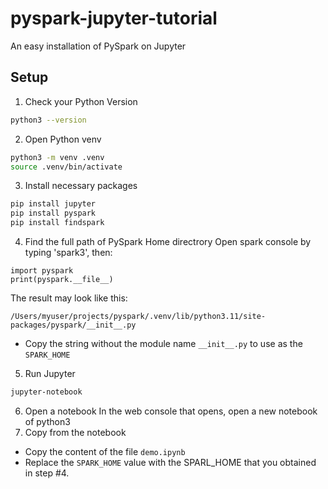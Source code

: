 # pyspark-jupyter-tutorial
An easy installation of PySpark on Jupyter
## Setup
1. Check your Python Version
```bash
python3 --version
```
2. Open Python venv
```bash
python3 -m venv .venv
source .venv/bin/activate
```
3. Install necessary packages
```bash
pip install jupyter
pip install pyspark
pip install findspark
```
4. Find the full path of PySpark Home directrory
Open spark console by typing 'spark3', then:
```spark
import pyspark
print(pyspark.__file__)
```
The result may look like this:
```
/Users/myuser/projects/pyspark/.venv/lib/python3.11/site-packages/pyspark/__init__.py
```
- Copy the string without the module name `__init__.py` to use as the `SPARK_HOME`

5. Run Jupyter
```bash
jupyter-notebook
```
6. Open a notebook
In the web console that opens, open a new notebook of python3
7. Copy from the notebook
- Copy the content of the file `demo.ipynb`
- Replace the `SPARK_HOME` value with the SPARL_HOME that you obtained in step #4.

